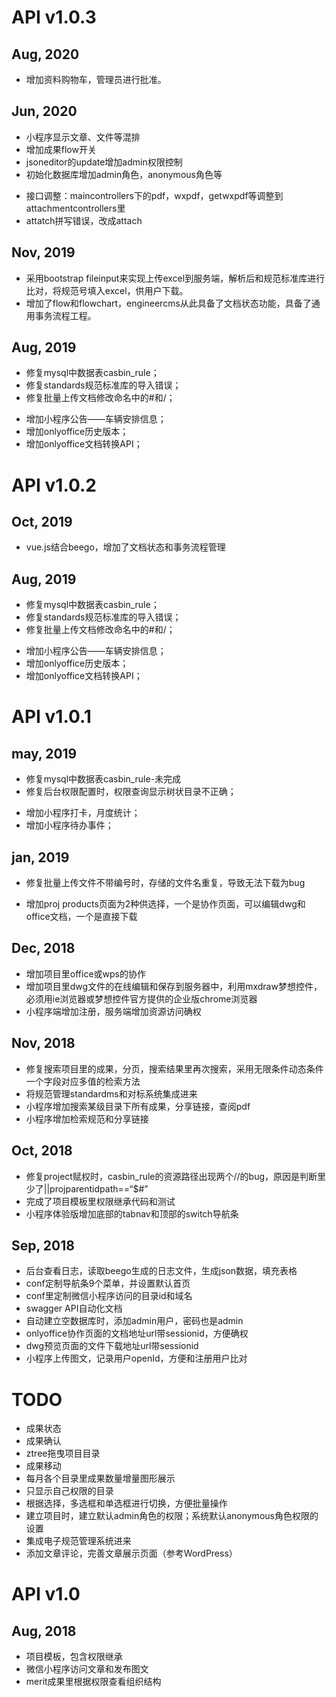 # API v1.0.3

## Aug, 2020

+ 增加资料购物车，管理员进行批准。

## Jun, 2020

+ 小程序显示文章、文件等混排
+ 增加成果flow开关
+ jsoneditor的update增加admin权限控制
+ 初始化数据库增加admin角色，anonymous角色等
* 接口调整：maincontrollers下的pdf，wxpdf，getwxpdf等调整到attachmentcontrollers里
* attatch拼写错误，改成attach

## Nov, 2019

+ 采用bootstrap fileinput来实现上传excel到服务端，解析后和规范标准库进行比对，将规范号填入excel，供用户下载。
+ 增加了flow和flowchart，engineercms从此具备了文档状态功能，具备了通用事务流程工程。

## Aug, 2019

* 修复mysql中数据表casbin_rule；
* 修复standards规范标准库的导入错误；
* 修复批量上传文档修改命名中的#和/；
+ 增加小程序公告——车辆安排信息；
+ 增加onlyoffice历史版本；
+ 增加onlyoffice文档转换API；


# API v1.0.2

## Oct, 2019

+ vue.js结合beego，增加了文档状态和事务流程管理

## Aug, 2019

* 修复mysql中数据表casbin_rule；
* 修复standards规范标准库的导入错误；
* 修复批量上传文档修改命名中的#和/；
+ 增加小程序公告——车辆安排信息；
+ 增加onlyoffice历史版本；
+ 增加onlyoffice文档转换API；


# API v1.0.1

## may, 2019

* 修复mysql中数据表casbin_rule-未完成
* 修复后台权限配置时，权限查询显示树状目录不正确；
+ 增加小程序打卡，月度统计；
+ 增加小程序待办事件；


## jan, 2019

* 修复批量上传文件不带编号时，存储的文件名重复，导致无法下载为bug
+ 增加proj products页面为2种供选择，一个是协作页面，可以编辑dwg和office文档，一个是直接下载


## Dec, 2018

* 增加项目里office或wps的协作
* 增加项目里dwg文件的在线编辑和保存到服务器中，利用mxdraw梦想控件，必须用ie浏览器或梦想控件官方提供的企业版chrome浏览器
* 小程序端增加注册，服务端增加资源访问确权

## Nov, 2018

* 修复搜索项目里的成果，分页，搜索结果里再次搜索，采用无限条件动态条件一个字段对应多值的检索方法
* 将规范管理standardms和对标系统集成进来
* 小程序增加搜索某级目录下所有成果，分享链接，查阅pdf
* 小程序增加检索规范和分享链接

## Oct, 2018

* 修复project赋权时，casbin_rule的资源路径出现两个//的bug，原因是判断里少了||projparentidpath==“$#”
* 完成了项目模板里权限继承代码和测试
* 小程序体验版增加底部的tabnav和顶部的switch导航条

## Sep, 2018

* 后台查看日志，读取beego生成的日志文件，生成json数据，填充表格
* conf定制导航条9个菜单，并设置默认首页
* conf里定制微信小程序访问的目录id和域名
* swagger API自动化文档
* 自动建立空数据库时，添加admin用户，密码也是admin
* onlyoffice协作页面的文档地址url带sessionid，方便确权
* dwg预览页面的文件下载地址url带sessionid
* 小程序上传图文，记录用户openId，方便和注册用户比对

# TODO

* 成果状态
* 成果确认
* ztree拖曳项目目录
* 成果移动
* 每月各个目录里成果数量增量图形展示
* 只显示自己权限的目录
* 根据选择，多选框和单选框进行切换，方便批量操作
* 建立项目时，建立默认admin角色的权限；系统默认anonymous角色权限的设置
* 集成电子规范管理系统进来
* 添加文章评论，完善文章展示页面（参考WordPress）

# API v1.0 

## Aug, 2018

* 项目模板，包含权限继承
* 微信小程序访问文章和发布图文
* merit成果里根据权限查看组织结构
